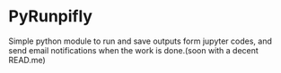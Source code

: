 # PyRunpifly
Simple python module to run and save outputs form jupyter codes, and send email notifications when the work is done.(soon with a decent READ.me)
